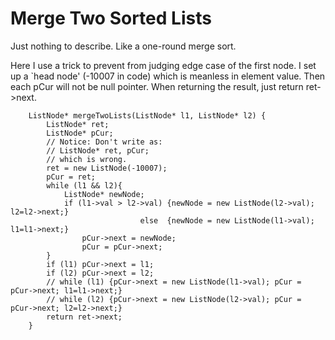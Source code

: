 # Merge Two Sorted Lists
Just nothing to describe. Like a one-round merge sort.

Here I use a trick to prevent from judging edge case of the first node. I set up a `head node' (-10007 in code) which is meanless in element value. Then each pCur will not be null pointer. When returning the result, just return ret->next.

``` 
    ListNode* mergeTwoLists(ListNode* l1, ListNode* l2) {
        ListNode* ret;
        ListNode* pCur;
        // Notice: Don't write as: 
        // ListNode* ret, pCur; 
        // which is wrong.
        ret = new ListNode(-10007);
        pCur = ret;
        while (l1 && l2){
            ListNode* newNode;
            if (l1->val > l2->val) {newNode = new ListNode(l2->val); l2=l2->next;}
                             else  {newNode = new ListNode(l1->val); l1=l1->next;}
                pCur->next = newNode;
                pCur = pCur->next;                
        }
        if (l1) pCur->next = l1;
        if (l2) pCur->next = l2;
        // while (l1) {pCur->next = new ListNode(l1->val); pCur = pCur->next; l1=l1->next;}
        // while (l2) {pCur->next = new ListNode(l2->val); pCur = pCur->next; l2=l2->next;}
        return ret->next;
    }
```